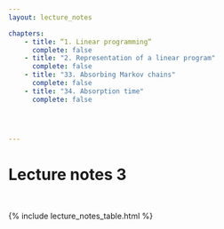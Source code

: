 ```yaml
---
layout: lecture_notes

chapters:
    - title: “1. Linear programming“
      complete: false
    - title: "2. Representation of a linear program"
      complete: false
    - title: "33. Absorbing Markov chains"
      complete: false
    - title: "34. Absorption time"
      complete: false




---
```


# Lecture notes 3

<br/>

{% include lecture_notes_table.html %}
